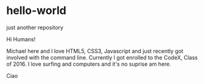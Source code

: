 # hello-world
just another repository

Hi Humans!

Michael here and l love HTML5, CSS3, Javascript and just recently got involved with the command line.
Currently l got enrolled to the CodeX, Class of 2016. I love surfing and computers and it's no suprise am here.

Ciao
